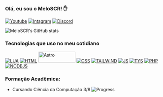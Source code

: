 ### Olá, eu sou o MeloSCR! ✋

[![Youtube](https://img.shields.io/badge/YouTube-FF0000?style=for-the-badge&logo=youtube&logoColor=white)](https://www.youtube.com/@Melo_SCR)
[![Intagram](https://img.shields.io/badge/Instagram-E4405F?style=for-the-badge&logo=instagram&logoColor=white)](https://www.instagram.com/julio_c_melo)
[![Discord](https://img.shields.io/badge/@meloscr-7289DA?style=for-the-badge&logo=discord&logoColor=white)](https://discord.com/channels/@me/344275918103248908)

![MeloSCR's GitHub stats](https://github-readme-stats.vercel.app/api?username=devmeloscr&show_icons=true&theme=dracula)

### Tecnologias que uso no meu cotidiano

[![LUA](https://img.shields.io/badge/Lua-2C2D72?style=for-the-badge&logo=lua&logoColor=white)](https://www.lua.org/)
[![HTML](https://img.shields.io/badge/HTML5-E34F26?style=for-the-badge&logo=html5&logoColor=white)](https://www.w3schools.com/tags/tag_doctype.ASP)
<a href="https://astro.build"><img src="https://astro.badg.es/v2/built-with-astro/tiny.svg" alt="Astro" width="120" height="35"></a>
[![CSS](https://img.shields.io/badge/CSS3-1572B6?style=for-the-badge&logo=css3&logoColor=white)](https://img.shields.io/badge/PHP-777BB4?style=for-the-badge&logo=php&logoColor=white)
[![TAILWIND](https://img.shields.io/badge/Tailwind_CSS-38B2AC?style=for-the-badge&logo=tailwind-css&logoColor=white)](https://tailwindcss.com/)
[![JS](https://img.shields.io/badge/JavaScript-323330?style=for-the-badge&logo=javascript&logoColor=F7DF1E)](https://devdocs.io/javascript/)
[![TYS](https://img.shields.io/badge/TypeScript-007ACC?style=for-the-badge&logo=typescript&logoColor=white)](https://www.typescriptlang.org/)
[![PHP](https://img.shields.io/badge/PHP-777BB4?style=for-the-badge&logo=php&logoColor=white)](https://www.php.net/)
[![NODEJS](https://img.shields.io/badge/Node.js-43853D?style=for-the-badge&logo=node.js&logoColor=white)](https://nodejs.org/)

### Formação Acadêmica:

- Cursando Ciência da Computação 3/8
![Progress](https://geps.dev/progress/24?dangerColor=800000&warningColor=ff9900&successColor=006600)
